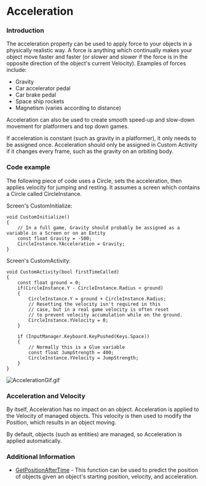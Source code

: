 # Acceleration

### Introduction

The acceleration property can be used to apply force to your objects in a physically realistic way. A force is anything which continually makes your object move faster and faster (or slower and slower if the force is in the opposite direction of the object's current Velocity). Examples of forces include:

* Gravity
* Car accelerator pedal
* Car brake pedal
* Space ship rockets
* Magnetism (varies according to distance)

Acceleration can also be used to create smooth speed-up and slow-down movement for platformers and top down games.

If acceleration is constant (such as gravity in a platformer), it only needs to be assigned once. Acceleration should only be assigned in Custom Activity if it changes every frame, such as the gravity on an orbiting body.

### Code example

The following piece of code uses a Circle, sets the acceleration, then applies velocity for jumping and resting. It assumes a screen which contains a Circle called CircleInstance.

Screen's CustomInitialize:

```
void CustomInitialize()
{
    // In a full game, Gravity should probably be assigned as a variable in a Screen or on an Entity
    const float Gravity = -500;
    CircleInstance.YAcceleration = Gravity;
}
```

Screen's CustomActivity:

```
void CustomActivity(bool firstTimeCalled)
{
    const float ground = 0;
    if(CircleInstance.Y - CircleInstance.Radius < ground)
    {
        CircleInstance.Y = ground + CircleInstance.Radius;
        // Resetting the velocity isn't required in this
        // case, but in a real game velocity is often reset
        // to prevent velocity accumulation while on the ground.
        CircleInstance.YVelocity = 0;
    }

    if (InputManager.Keyboard.KeyPushed(Keys.Space))
    {
        // Normally this is a Glue variable
        const float JumpStrength = 400;
        CircleInstance.YVelocity = JumpStrength;
    }
}
```

![AccelerationGif.gif](../../../.gitbook/assets/migrated\_media-AccelerationGif.gif)

### Acceleration and Velocity

By itself, Acceleration has no impact on an object. Acceleration is applied to the Velocity of managed objects. This velocity is then used to modify the Position, which results in an object moving.

By default, objects (such as entities) are managed, so Acceleration is applied automatically.

### Additional Information

* [GetPositionAfterTime](../../../frb/docs/index.php) - This function can be used to predict the position of objects given an object's starting position, velocity, and acceleration.
